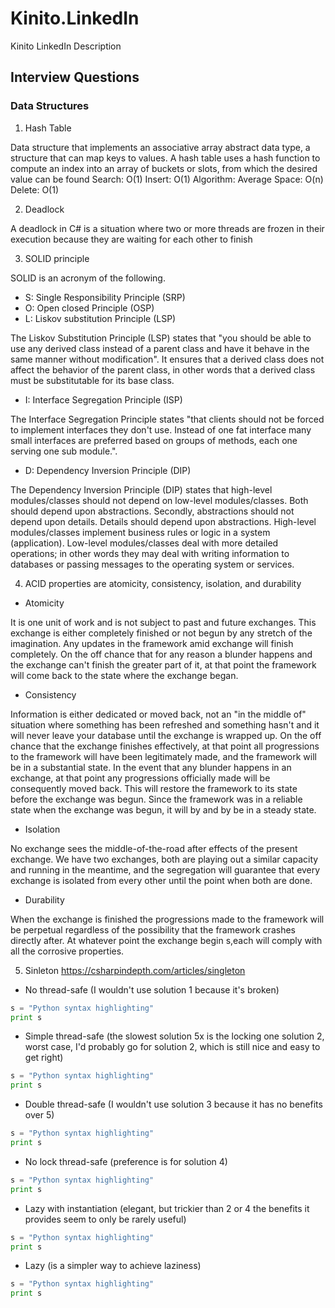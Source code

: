 # Kinito.LinkedIn
Kinito LinkedIn Description

## Interview Questions

### Data Structures

1. Hash Table

Data structure that implements an associative array abstract data type, a structure that can map keys to values. A hash table uses a hash function to compute an index into an array of buckets or slots, from which the desired value can be found
Search: O(1)
Insert: O(1)
Algorithm: Average
Space: O(n)
Delete: O(1)

2. Deadlock

A deadlock in C# is a situation where two or more threads are frozen in their execution because they are waiting for each other to finish

3. SOLID principle

SOLID is an acronym of the following.

* S: Single Responsibility Principle (SRP)
* O: Open closed Principle (OSP)
* L: Liskov substitution Principle (LSP)

The Liskov Substitution Principle (LSP) states that "you should be able to use any derived class instead of a parent class and have it behave in the same manner without modification". It ensures that a derived class does not affect the behavior of the parent class, in other words that a derived class must be substitutable for its base class.

* I: Interface Segregation Principle (ISP)

The Interface Segregation Principle states "that clients should not be forced to implement interfaces they don't use. Instead of one fat interface many small interfaces are preferred based on groups of methods, each one serving one sub module.".

* D: Dependency Inversion Principle (DIP)

The Dependency Inversion Principle (DIP) states that high-level modules/classes should not depend on low-level modules/classes. Both should depend upon abstractions. Secondly, abstractions should not depend upon details. Details should depend upon abstractions.
High-level modules/classes implement business rules or logic in a system (application). Low-level modules/classes deal with more detailed operations; in other words they may deal with writing information to databases or passing messages to the operating system or services.

4. ACID properties are atomicity, consistency, isolation, and durability

* Atomicity

It is one unit of work and is not subject to past and future exchanges. This exchange is either completely finished or not begun by any stretch of the imagination. Any updates in the framework amid exchange will finish completely. On the off chance that for any reason a blunder happens and the exchange can't finish the greater part of it, at that point the framework will come back to the state where the exchange began.

* Consistency

Information is either dedicated or moved back, not  an "in the middle of" situation where something has been refreshed and something hasn't and it will never leave your database until the exchange is wrapped up. On the off chance that the exchange finishes effectively, at that point all progressions to the framework will have been legitimately made, and the framework will be in a substantial state. In the event that any blunder happens in an exchange, at that point any progressions officially made will be consequently moved back. This will restore the framework to its state before the exchange was begun. Since the framework was in a reliable state when the exchange was begun, it will by and by be in a steady state.

* Isolation

No exchange sees the middle-of-the-road after effects of the present exchange. We have two exchanges, both are playing out a similar capacity and running in the meantime, and the segregation will guarantee that every exchange is isolated from every other until the point when both are done.
* Durability

When the exchange is finished  the progressions made to the framework will be perpetual regardless of the possibility that the framework crashes directly after. At whatever point the exchange begin s,each will comply with all the corrosive properties.

5. Sinleton https://csharpindepth.com/articles/singleton

* No thread-safe (I wouldn't use solution 1 because it's broken)
```python
s = "Python syntax highlighting"
print s
```
* Simple thread-safe (the slowest solution 5x is the locking one solution 2, worst case, I'd probably go for solution 2, which is still nice and easy to get right)
```python
s = "Python syntax highlighting"
print s
```
* Double thread-safe (I wouldn't use solution 3 because it has no benefits over 5)
```python
s = "Python syntax highlighting"
print s
```
* No lock thread-safe (preference is for solution 4)
```python
s = "Python syntax highlighting"
print s
```
* Lazy with instantiation (elegant, but trickier than 2 or 4 the benefits it provides seem to only be rarely useful)
```python
s = "Python syntax highlighting"
print s
```
* Lazy<T> (is a simpler way to achieve laziness)
```python
s = "Python syntax highlighting"
print s
```



